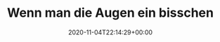 ---
retweeted: false
source: <a href="https://mobile.twitter.com" rel="nofollow">Twitter Web App</a>
entities:
  hashtags: []
  symbols: []
  user_mentions: []
  urls: []
display_text_range:
- '0'
- '137'
favorite_count: '2'
id_str: '1324112811178471432'
truncated: false
retweet_count: '0'
id: '1324112811178471432'
created_at: Wed Nov 04 22:14:29 +0000 2020
favorited: false
full_text: Wenn man die Augen ein bisschen zusammenkneift könnte Coldplays Chris Martin
  als eine menschliche Version von Mark Zuckerberg durchgehen.
lang: de
tags:
- pesos:twitter
date: '2020-11-04T22:14:29+00:00'
src: https://twitter.com/bascht/status/1324112811178471432
original_url: https://twitter.com/bascht/status/1324112811178471432
type: twitter_tweet
text: Wenn man die Augen ein bisschen zusammenkneift könnte Coldplays Chris Martin
  als eine menschliche Version von Mark Zuckerberg durchgehen.
title: Wenn man die Augen ein bisschen

---